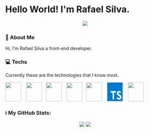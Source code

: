 # Hello World! I'm Rafael Silva.

<p align="center">
 <img src="https://img.freepik.com/free-vector/code-typing-concept-illustration_114360-4296.jpg?w=740" height="300px" />
</p>

### 📖 About Me
<p>Hi, I'm Rafael Silva a front-end developer.</p>

### 💻 Techs
 <p>Currently these are the technologies that I know most.</p>
<p>
  <img src="https://raw.githubusercontent.com/tomchen/stack-icons/634d5c036a2a7ca0115c94ab2ce86c7e79e01e13/logos/html-5.svg" width="50px" height="60px"/> &nbsp;&nbsp; 
  <img src="https://raw.githubusercontent.com/tomchen/stack-icons/634d5c036a2a7ca0115c94ab2ce86c7e79e01e13/logos/css-3.svg" width="50px" height="60px" />&nbsp;&nbsp; 
  <img src="https://raw.githubusercontent.com/tomchen/stack-icons/634d5c036a2a7ca0115c94ab2ce86c7e79e01e13/logos/sass.svg" width="50px" height="60px" /> &nbsp;&nbsp; 
  <img src="https://raw.githubusercontent.com/tomchen/stack-icons/634d5c036a2a7ca0115c94ab2ce86c7e79e01e13/logos/javascript.svg" width="50px" height="60px" />&nbsp;&nbsp; 
  <img src="https://raw.githubusercontent.com/tomchen/stack-icons/634d5c036a2a7ca0115c94ab2ce86c7e79e01e13/logos/react.svg" width="50px" height="60px" /> &nbsp;&nbsp; 
  <img src="https://raw.githubusercontent.com/devicons/devicon/2ae2a900d2f041da66e950e4d48052658d850630/icons/typescript/typescript-original.svg" width="50px" height="60px" /> &nbsp;&nbsp; 
  <img src="https://raw.githubusercontent.com/tomchen/stack-icons/634d5c036a2a7ca0115c94ab2ce86c7e79e01e13/logos/git-icon.svg" width="50px" height="60px" /> &nbsp;&nbsp; 
</p>

### ℹ️ My GitHub Stats:

<p align="center">
  <img src="https://github-readme-stats.vercel.app/api?username=devsilvarafael&show_icons=true&theme=dracula&cache_seconds=1800&border_radius=10" height="180em"/>
  <img src="https://github-readme-stats.vercel.app/api/top-langs/?username=devsilvarafael&show_icons=true&layout=compact&theme=dracula" height="180em" />
</p>
